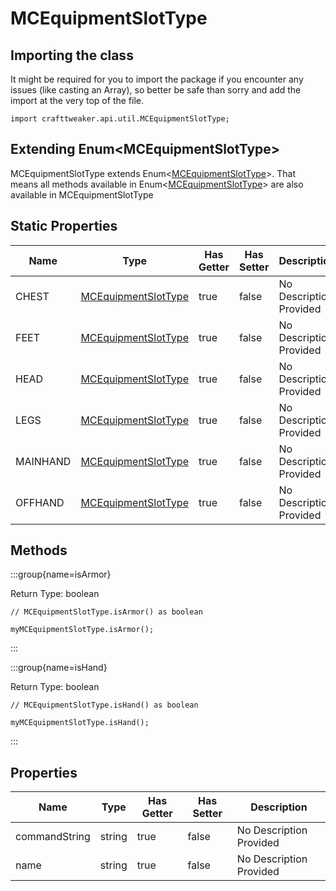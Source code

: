 # MCEquipmentSlotType

## Importing the class

It might be required for you to import the package if you encounter any issues (like casting an Array), so better be safe than sorry and add the import at the very top of the file.
```zenscript
import crafttweaker.api.util.MCEquipmentSlotType;
```


## Extending Enum&lt;MCEquipmentSlotType&gt;

MCEquipmentSlotType extends Enum&lt;[MCEquipmentSlotType](/vanilla/api/util/MCEquipmentSlotType)&gt;. That means all methods available in Enum&lt;[MCEquipmentSlotType](/vanilla/api/util/MCEquipmentSlotType)&gt; are also available in MCEquipmentSlotType

## Static Properties

| Name | Type | Has Getter | Has Setter | Description |
|------|------|------------|------------|-------------|
| CHEST | [MCEquipmentSlotType](/vanilla/api/util/MCEquipmentSlotType) | true | false | No Description Provided |
| FEET | [MCEquipmentSlotType](/vanilla/api/util/MCEquipmentSlotType) | true | false | No Description Provided |
| HEAD | [MCEquipmentSlotType](/vanilla/api/util/MCEquipmentSlotType) | true | false | No Description Provided |
| LEGS | [MCEquipmentSlotType](/vanilla/api/util/MCEquipmentSlotType) | true | false | No Description Provided |
| MAINHAND | [MCEquipmentSlotType](/vanilla/api/util/MCEquipmentSlotType) | true | false | No Description Provided |
| OFFHAND | [MCEquipmentSlotType](/vanilla/api/util/MCEquipmentSlotType) | true | false | No Description Provided |

## Methods

:::group{name=isArmor}

Return Type: boolean

```zenscript
// MCEquipmentSlotType.isArmor() as boolean

myMCEquipmentSlotType.isArmor();
```

:::

:::group{name=isHand}

Return Type: boolean

```zenscript
// MCEquipmentSlotType.isHand() as boolean

myMCEquipmentSlotType.isHand();
```

:::


## Properties

| Name | Type | Has Getter | Has Setter | Description |
|------|------|------------|------------|-------------|
| commandString | string | true | false | No Description Provided |
| name | string | true | false | No Description Provided |

